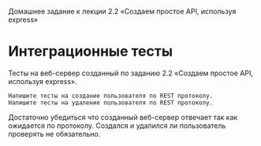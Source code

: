Домашнее задание к лекции 2.2 «Создаем простое API, используя express»
# Интеграционные тесты

Тесты на веб-сервер созданный по заданию 2.2 «Создаем простое API, используя express».

    Напишите тесты на создание пользователя по REST протоколу.
    Напишите тесты на удаление пользователя по REST протоколу.

Достаточно убедиться что созданный веб-сервер отвечает так как ожидается по протоколу. Создался и удалился ли пользователь проверять не обязательно.
